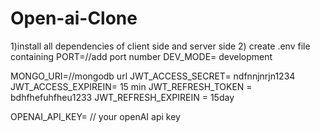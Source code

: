 # Open-ai-Clone

1)install all dependencies of client side and server side
2) create .env file containing
PORT=//add port number
DEV_MODE= development

MONGO_URI=//mongodb url
JWT_ACCESS_SECRET= ndfnnjnrjn1234
JWT_ACCESS_EXPIREIN= 15 min
JWT_REFRESH_TOKEN = bdhfhefuhfheu1233
JWT_REFRESH_EXPIREIN = 15day

OPENAI_API_KEY= // your openAI api key


